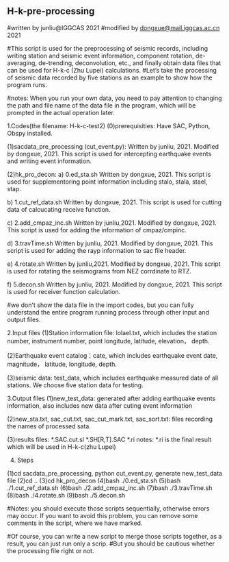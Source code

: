 ## H-k-pre-processing
#written by junliu@IGGCAS 2021
#modified by dongxue@mail.iggcas.ac.cn 2021

#This script is used for the preprocessing of seismic records, including writing station and seismic event information, component rotation, de-averaging, de-trending, deconvolution, etc., and finally obtain data files that can be used for H-k-c (Zhu Lupei) calculations.
#Let’s take the processing of seismic data recorded by five stations as an example to show how the program runs.

#notes: When you run your own data, you need to pay attention to changing the path and file name of the data file in the program, which will be prompted in the actual operation later.

1.Codes(the filename: H-k-c-test2)
(0)prerequisities:
    Have SAC, Python, Obspy installed.

(1)sacdata_pre_processing (cut_event.py):
    Written by junliu, 2021.
    Modified by dongxue, 2021.
    This script is used for intercepting earthquake events and writing event information.

(2)hk_pro_decon:
   a) 0.ed_sta.sh 
      Written by dongxue, 2021.
      This script is used for supplementoring point information including stalo, stala, stael, stap.
   
   b) 1.cut_ref_data.sh
      Written by dongxue, 2021.
      This script is used for cutting data of calcucating receive function.
   
   c) 2.add_cmpaz_inc.sh
      Written by junliu,2021.
      Modified by dongxue, 2021.
      This script is used for adding the information of cmpaz/cmpinc.
      
   d) 3.travTime.sh
      Written by junliu, 2021.
      Modified by dongxue, 2021.
      This script is used for adding the rayp information to sac file header.
   
   e) 4.rotate.sh
      Written by junliu,2021.
      Modified by dongxue, 2021.
      This script is used for rotating the seismograms from NEZ corrdinate to RTZ.
   
   f) 5.decon.sh
      Written by junliu, 2021.
      Modified by dongxue, 2021.
      This script is used for receiver function calculation.


#we don't show the data file in the import codes, but you can fully understand the entire program running process through other input and output files.

2.Input files
(1)Station information file: lolael.txt, which includes the station number, instrument number, point longitude, latitude, elevation， depth.

(2)Earthquake event catalog：cate,  which includes earthquake event date, magnitude， latitude, longitude, depth.

(3)seismic data: test_data, which includes earthquake measured data of all stations. We choose five station data for testing.
    
3.Output files
(1)new_test_data:  generated after adding earthquake events information, also includes new data after cuting event information

(2)new_sta.txt, sac_cut.txt, sac_cut_mark.txt, sac_sort.txt: files recording the names of processed sata.
 
(3)results files: *.SAC.cut.sl    *.SH[R,T].SAC    *.ri
    notes: *.ri is the final result which will be used in H-k-c(zhu Lupei)
    
4. Steps

(1)cd sacdata_pre_processing,   python cut_event.py,    generate new_test_data file
(2)cd ..
(3)cd hk_pro_decon
(4)bash ./0.ed_sta.sh
(5)bash ./1.cut_ref_data.sh
(6)bash ./2.add_cmpaz_inc.sh
(7)bash ./3.travTime.sh
(8)bash ./4.rotate.sh
(9)bash ./5.decon.sh

#Notes: you should execute those scripts sequentially, otherwise errors may occur. If you want to avoid this problem, you can remove some comments in the script, where we have marked.

#Of course, you can write a new script to merge those scripts together, as a result, you can just run only a scrip.
#But you should be cautious whether the processing file right or not.
